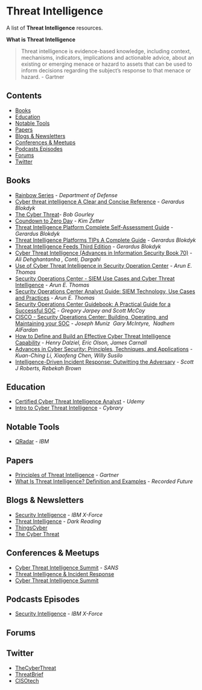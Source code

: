 # Threat Intelligence

A list of **Threat Intelligence** resources.

**What is Threat Intelligence**

> Threat intelligence is evidence-based knowledge, including context, mechanisms, indicators, implications and actionable advice, about an existing or emerging menace or hazard to assets that can be used to inform decisions regarding the subject’s response to that menace or hazard. - Gartner


## Contents
- [Books](#books)
- [Education](#education)
- [Notable Tools](#notable-tools)
- [Papers](#papers)
- [Blogs & Newsletters](#blogs--newsletters)
- [Conferences & Meetups](#conferences--meetups)
- [Podcasts Episodes](#podcasts-episodes)
- [Forums](#forums)
- [Twitter](#twitter)

## Books
* [Rainbow Series](https://csrc.nist.gov/publications/detail/white-paper/1985/12/26/dod-rainbow-series/final) - *Department of Defense*
* [Cyber threat intelligence A Clear and Concise Reference](https://www.amazon.com.br/dp/B07CVVH1T1) - *Gerardus Blokdyk*
* [The Cyber Threat](https://www.amazon.com/dp/B00NBBKU28)- *Bob Gourley*
* [Coundown to Zero Day](https://www.amazon.com/dp/B00KEPLC08) - *Kim Zetter*
* [Threat Intelligence Platform Complete Self-Assessment Guide](https://www.amazon.com.br/dp/B07DTYPQZG/) - *Gerardus Blokdyk*
* [Threat Intelligence Platforms TIPs A Complete Guide](https://www.amazon.com.br/dp/B07KDY7XY2/) - *Gerardus Blokdyk*
* [Threat Intelligence Feeds Third Edition](https://www.amazon.com.br/dp/B07J4NJ5S4/) - *Gerardus Blokdyk*
* [Cyber Threat Intelligence (Advances in Information Security Book 70)](https://www.amazon.com.br/dp/B07CQDFTHM/) - *Ali Dehghantanha ,‎ Conti, Dargahi*
* [Use of Cyber Threat Intelligence in Security Operation Center](https://www.amazon.com.br/dp/B075RL4LCN/) - *Arun E. Thomas*
* [Security Operations Center - SIEM Use Cases and Cyber Threat Intelligence](https://www.amazon.com.br/dp/B07BX5CW7F/) - *Arun E. Thomas*
* [Security Operations Center Analyst Guide: SIEM Technology, Use Cases and Practices](https://www.amazon.com.br/dp/B01G0RDF2G/) - *Arun E. Thomas*
* [Security Operations Center Guidebook: A Practical Guide for a Successful SOC](https://www.amazon.com.br/dp/B071FJ1895/) - *Gregory Jarpey ‎and Scott McCoy*
* [CISCO - Security Operations Center: Building, Operating, and Maintaining your SOC](https://www.amazon.com.br/dp/B017HXS0JK/) - *Joseph Muniz ‎ Gary McIntyre, ‎ Nadhem AlFardan*
* [How to Define and Build an Effective Cyber Threat Intelligence Capability](https://www.amazon.com.br/dp/B00R4DX8T6/) - *Henry Dalziel, Eric Olson, James Carnall*
* [Advances in Cyber Security: Principles, Techniques, and Applications](https://www.amazon.com.br/dp/9811314829/) - *Kuan-Ching Li,‎ Xiaofeng Chen, Willy Susilo*
* [Intelligence-Driven Incident Response: Outwitting the Adversary](https://www.amazon.com.br/dp/B074ZRN5T7/) - *Scott J Roberts,‎ Rebekah Brown*

## Education
* [Certified Cyber Threat Intelligence Analyst](https://www.udemy.com/cybersecurity-threat-intelligence-researcher/) - *Udemy*
* [Intro to Cyber Threat Intelligence](https://www.cybrary.it/video/introduction-11/) - *Cybrary*

## Notable Tools
* [QRadar](https://community.ibm.com/community/user/security/communities/community-home?CommunityKey=f9ea5420-0984-4345-ba7a-d93b4e2d4864) - *IBM*

## Papers
* [Principles of Threat Intelligence](https://www.gartner.com/imagesrv/media-products/pdf/webroot/issue1_webroot.pdf) - *Gartner*
* [What Is Threat Intelligence? Definition and Examples](https://www.recordedfuture.com/threat-intelligence-definition/) - *Recorded Future*

## Blogs & Newsletters
* [Security Intelligence](https://securityintelligence.com/category/x-force/) - *IBM X-Force*
* [Threat Intelligence](https://www.darkreading.com/threat-intelligence.asp) - *Dark Reading*
* [ThingsCyber](http://thingscyber.com/)
* [The Cyber Threat](http://thecyberthreat.com/cyber-threat-intelligence-feeds/)

## Conferences & Meetups
* [Cyber Threat Intelligence Summit](https://www.sans.org/event/cyber-threat-intelligence-summit-2019/2018-summit-talks) - *SANS*
* [Threat Intelligence & Incident Response](https://cyberthreat.iqpc.co.uk/)
* [Cyber Threat Intelligence Summit](http://www.cyberthreatsummit.com.au/)

## Podcasts Episodes
* [Security Intelligence](https://securityintelligence.com/media/) - *IBM X-Force*

## Forums


## Twitter
* [TheCyberThreat](https://twitter.com/thecyberthreat)
* [ThreatBrief](https://twitter.com/ThreatBrief)
* [CISOtech](https://twitter.com/CISOtech)

